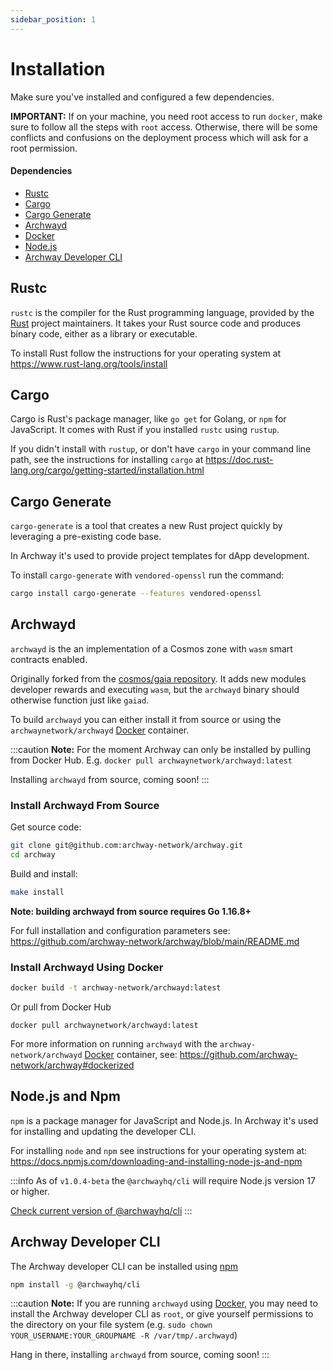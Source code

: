 ```yaml
---
sidebar_position: 1
---
```


# Installation

Make sure you've installed and configured a few dependencies.

**IMPORTANT:** If on your machine, you need root access to run `docker`, make sure to follow all the steps with `root` access. Otherwise, there will be some conflicts and confusions on the deployment process which will ask for a root permission.

#### Dependencies

- [Rustc](https://www.rust-lang.org/tools/install "Install Rust")
- [Cargo](https://doc.rust-lang.org/cargo/getting-started/installation.html "Install Cargo")
- [Cargo Generate](https://crates.io/crates/cargo-generate "Install Cargo Generate")
- [Archwayd](https://github.com/archway-network/archway/tree/main/cmd/archwayd "Install Archway Daemon")
- [Docker](https://docs.docker.com/get-docker "Install Docker")
- [Node.js](https://docs.npmjs.com/downloading-and-installing-node-js-and-npm "Install Node.js and NPM")
- [Archway Developer CLI](https://github.com/archway-network/archway-cli "Install develolper CLI")

## Rustc

`rustc` is the compiler for the Rust programming language, provided by the [Rust](https://www.rust-lang.org/ "Rust Homepage") project maintainers. It takes your Rust source code and produces binary code, either as a library or executable.

To install Rust follow the instructions for your operating system at https://www.rust-lang.org/tools/install

## Cargo

Cargo is Rust's package manager, like `go get` for Golang, or `npm` for JavaScript. It comes with Rust if you installed `rustc` using `rustup`.

If you didn't install with `rustup`, or don't have `cargo` in your command line path, see the instructions for installing `cargo` at https://doc.rust-lang.org/cargo/getting-started/installation.html

## Cargo Generate

`cargo-generate` is a tool that creates a new Rust project quickly by leveraging a pre-existing code base.

In Archway it's used to provide project templates for dApp development.

To install `cargo-generate` with `vendored-openssl` run the command:
```bash
cargo install cargo-generate --features vendored-openssl
```

## Archwayd

`archwayd` is the an implementation of a Cosmos zone with `wasm` smart contracts enabled.

Originally forked from the [cosmos/gaia repository](https://github.com/cosmos/gaia). It adds new modules developer rewards and executing `wasm`, but the `archwayd` binary should otherwise function just like `gaiad`.

To build `archwayd` you can either install it from source or using the `archwaynetwork/archwayd` [Docker](https://www.docker.com/ "Docker Homepage") container.

:::caution
**Note:** For the moment Archway can only be installed by pulling from Docker Hub.
E.g. `docker pull archwaynetwork/archwayd:latest`

Installing `archwayd` from source, coming soon!
:::

### Install Archwayd From Source

Get source code:
```bash
git clone git@github.com:archway-network/archway.git
cd archway
```

Build and install:
```bash
make install
```

**Note: building archwayd from source requires Go 1.16.8+**

For full installation and configuration parameters see: https://github.com/archway-network/archway/blob/main/README.md

### Install Archwayd Using Docker

```bash
docker build -t archway-network/archwayd:latest
```

Or pull from Docker Hub
```
docker pull archwaynetwork/archwayd:latest
```

For more information on running `archwayd` with the `archway-network/archwayd` [Docker](https://www.docker.com/ "Docker Homepage") container, see: https://github.com/archway-network/archway#dockerized


## Node.js and Npm

`npm` is a package manager for JavaScript and Node.js. In Archway it's used for installing and updating the developer CLI.

For installing `node` and `npm` see instructions for your operating system at: https://docs.npmjs.com/downloading-and-installing-node-js-and-npm

:::info
As of `v1.0.4-beta` the `@archwayhq/cli` will require Node.js version 17 or higher.

[Check current version of @archwayhq/cli](https://www.npmjs.com/package/@archwayhq/cli?activeTab=versions)
:::

## Archway Developer CLI

The Archway developer CLI can be installed using [npm](https://docs.npmjs.com/downloading-and-installing-node-js-and-npm)

```bash
npm install -g @archwayhq/cli
```

:::caution
**Note:** If you are running `archwayd` using [Docker](https://docs.docker.com/get-docker), you may need to install the Archway developer CLI as `root`, or give yourself permissions to the directory on your file system (e.g. `sudo chown YOUR_USERNAME:YOUR_GROUPNAME -R /var/tmp/.archwayd`)

Hang in there, installing `archwayd` from source, coming soon!
:::
